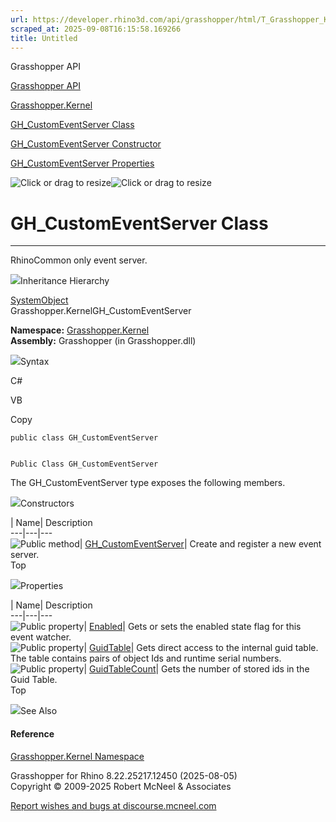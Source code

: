 ```yaml
---
url: https://developer.rhino3d.com/api/grasshopper/html/T_Grasshopper_Kernel_GH_CustomEventServer.htm
scraped_at: 2025-09-08T16:15:58.169266
title: Untitled
---
```


Grasshopper API

[Grasshopper API](../html/723c01da-9986-4db2-8f53-6f3a7494df75.htm
"Grasshopper API")

[Grasshopper.Kernel](../html/N_Grasshopper_Kernel.htm "Grasshopper.Kernel")

[GH_CustomEventServer
Class](../html/T_Grasshopper_Kernel_GH_CustomEventServer.htm
"GH_CustomEventServer Class")

[GH_CustomEventServer Constructor
](../html/M_Grasshopper_Kernel_GH_CustomEventServer__ctor.htm
"GH_CustomEventServer Constructor ")

[GH_CustomEventServer
Properties](../html/Properties_T_Grasshopper_Kernel_GH_CustomEventServer.htm
"GH_CustomEventServer Properties")

![Click or drag to resize](../icons/TocOpen.gif)![Click or drag to
resize](../icons/TocClose.gif)

# GH_CustomEventServer Class  
  
---  
  
RhinoCommon only event server.

![](../icons/SectionExpanded.png)Inheritance Hierarchy

[SystemObject](https://docs.microsoft.com/dotnet/api/system.object)  
Grasshopper.KernelGH_CustomEventServer  

**Namespace:** [Grasshopper.Kernel](N_Grasshopper_Kernel.htm)  
**Assembly:** Grasshopper (in Grasshopper.dll)

![](../icons/SectionExpanded.png)Syntax

C#

VB

Copy

    
    
    public class GH_CustomEventServer
    
    
    Public Class GH_CustomEventServer

The GH_CustomEventServer type exposes the following members.

![](../icons/SectionExpanded.png)Constructors

| Name| Description  
---|---|---  
![Public method](../icons/pubmethod.gif)|
[GH_CustomEventServer](M_Grasshopper_Kernel_GH_CustomEventServer__ctor.htm)|
Create and register a new event server.  
Top

![](../icons/SectionExpanded.png)Properties

| Name| Description  
---|---|---  
![Public property](../icons/pubproperty.gif)|
[Enabled](P_Grasshopper_Kernel_GH_CustomEventServer_Enabled.htm)|  Gets or
sets the enabled state flag for this event watcher.  
![Public property](../icons/pubproperty.gif)|
[GuidTable](P_Grasshopper_Kernel_GH_CustomEventServer_GuidTable.htm)|  Gets
direct access to the internal guid table. The table contains pairs of object
Ids and runtime serial numbers.  
![Public property](../icons/pubproperty.gif)|
[GuidTableCount](P_Grasshopper_Kernel_GH_CustomEventServer_GuidTableCount.htm)|
Gets the number of stored ids in the Guid Table.  
Top

![](../icons/SectionExpanded.png)See Also

#### Reference

[Grasshopper.Kernel Namespace](N_Grasshopper_Kernel.htm)

Grasshopper for Rhino 8.22.25217.12450 (2025-08-05)  
Copyright © 2009-2025 Robert McNeel & Associates

[Report wishes and bugs at
discourse.mcneel.com](https://discourse.mcneel.com/c/grasshopper)

